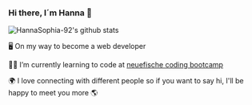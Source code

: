 ### Hi there, I´m Hanna 👋

![HannaSophia-92's github stats](https://github-readme-stats.vercel.app/api?username=HannaSophia-92&show_icons=true&theme=radical)


🖥  On my way to become a web developer

👩‍💻  I’m currently learning to code at [neuefische coding bootcamp](https://www.neuefische.de/)


🌍 I love connecting with different people so if you want to say hi, I'll be happy to meet you more 🌎
 
 <!--
**HannaSophia-92/HannaSophia-92** is a ✨ _special_ ✨ repository because its `README.md` (this file) appears on your GitHub profile.

Here are some ideas to get you started:

- 🔭 I’m currently working on..

- 👯 I’m looking to collaborate on ...
- 🤔 I’m looking for help with ...
- 💬 Ask me about ...
- 📫 How to reach me: ...
- 😄 Pronouns: ...
- ⚡ Fun fact: ...
-->
